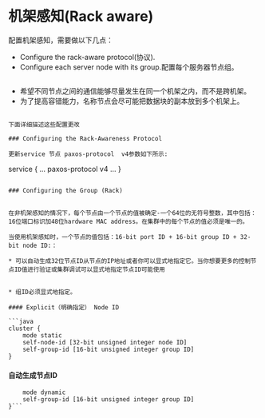 # 机架感知(Rack aware)

配置机架感知，需要做以下几点：

* Configure the rack-aware protocol(协议).
* Configure each server node with its group.配置每个服务器节点组。

>```集群会分布在很多机架上。在这种情况下，
  - 希望不同节点之间的通信能够尽量发生在同一个机架之内，而不是跨机架。
  - 为了提高容错能力，名称节点会尽可能把数据块的副本放到多个机架上。
```

下面详细描述这些配置更改

### Configuring the Rack-Awareness Protocol

更新service 节点 paxos-protocol  v4参数如下所示:

```
service {
    ...
    paxos-protocol v4
    ...
}

```

### Configuring the Group (Rack)


在非机架感知的情况下，每个节点由一个节点的值被确定-一个64位的无符号整数，其中包括：16位端口标识加48位hardware MAC address。在集群中的每个节点的值必须是唯一的。

当使用机架感知时，一个节点的值包括：16-bit port ID + 16-bit group ID + 32-bit node ID:：

* 可以自动生成32位节点ID从节点的IP地址或者你可以显式地指定它。当你想要更多的控制节点ID值进行验证或集群调试可以显式地指定节点ID可能使用


* 组ID必须显式地指定。

#### Explicit（明确指定） Node ID

```java
cluster {
    mode static
    self-node-id [32-bit unsigned integer node ID]
    self-group-id [16-bit unsigned integer group ID]
}
```

#### 自动生成节点ID

```cluster {
    mode dynamic
    self-group-id [16-bit unsigned integer group ID]
}```